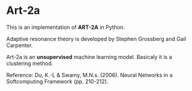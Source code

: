 # Art-2a

This is an implementation of **ART-2A** in Python.

Adaptive resonance theory is developed by Stephen Grossberg and Gail Carpenter.

Art-2a is an **unsupervised** machine learning model. Basicaly it is a clustering method.

Reference: Du, K.-L & Swamy, M.N.s. (2006). Neural Networks in a Softcomputing Framework (pp. 210-212). 